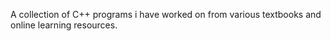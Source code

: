 A collection of C++ programs i have worked on from various textbooks and online learning resources.
